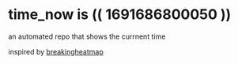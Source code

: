 # time_now is (( 1691686800050 ))

an automated repo that shows the currnent time

inspired by [breakingheatmap](https://github.com/breakingheatmap/breakingheatmap)